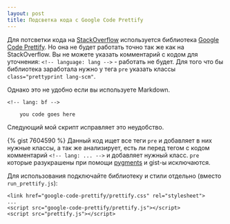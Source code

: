 ```yaml
---
layout: post
title: Подсветка кода с Google Code Prettify
---
```

Для потсветки кода на [StackOverflow](http://stackoverflow.com) используется библиотека [Google Code Prettify](https://code.google.com/p/google-code-prettify/). 
Но она не будет работать точно так же как на StackOverflow. Вы не можете указать комментарий с кодом для уточнения: `<!-- language: lang -->` - работать не будет. 
Для того что бы библиотека заработала нужно у тега `pre` указать классы `class="prettyprint lang-scm"`. 

Однако это не удобно если вы используете Markdown. 

    <!-- lang: bf -->
    
        you code goes here

Следующий мой скрипт исправляет это неудобство. 
<!--more-->
{% gist 7604590 %}
Данный код ищет все теги `pre` и добавляет в них нужные классы, а так же анализирует, есть ли перед тегом с кодом комментарий `<!-- lang: ... -->` и добавляет нужный класс.
`pre` которые разукрашены при помощи [pygments](http://pygments.org/) и gist-ы  исключаются. 

Для использования подключайте библиотеку и стили отдельно (вместо `run_prettify.js`):

    <link href="google-code-prettify/prettify.css" rel="stylesheet">
    ...
    <script src="google-code-prettify/prettify.js"></script>
    <script src="prettify.js"></script>

